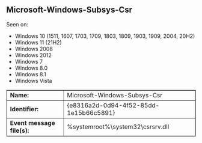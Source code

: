 ## Microsoft-Windows-Subsys-Csr

Seen on:
* Windows 10 (1511, 1607, 1703, 1709, 1803, 1809, 1903, 1909, 2004, 20H2)
* Windows 11 (21H2)
* Windows 2008
* Windows 2012
* Windows 7
* Windows 8.0
* Windows 8.1
* Windows Vista

<table border="1" class="docutils">
  <tbody>
    <tr>
      <td><b>Name:</b></td>
      <td>Microsoft-Windows-Subsys-Csr</td>
    </tr>
    <tr>
      <td><b>Identifier:</b></td>
      <td>{e8316a2d-0d94-4f52-85dd-1e15b66c5891}</td>
    </tr>
    <tr>
      <td><b>Event message file(s):</b></td>
      <td>%systemroot%\system32\csrsrv.dll</td>
    </tr>
  </tbody>
</table>

&nbsp;

